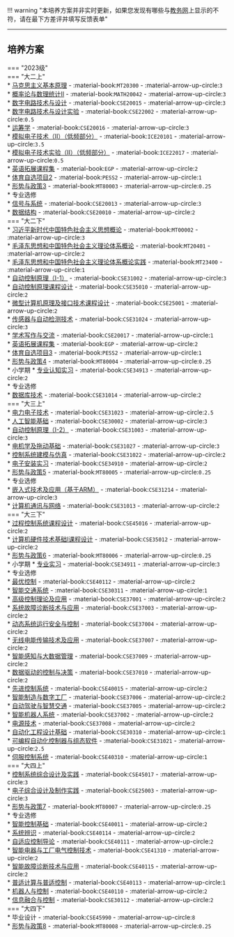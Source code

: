 !!! warning "本培养方案并非实时更新，如果您发现有哪些与[教务网](https://my.cqu.edu.cn)上显示的不符，请在最下方差评并填写反馈表单"

---

## 培养方案  

=== "2023级"  
    === "大二上"  
        * [马克思主义基本原理](../../../课程/马克思主义基本原理.md) - :material-book:`MT20300` - :material-arrow-up-circle:`3`  
        * [概率论与数理统计Ⅱ](../../../课程/概率论与数理统计.md) - :material-book:`MATH20042` - :material-arrow-up-circle:`3`  
        * [数字电路技术与设计](../../../课程/数字电路技术与设计.md) - :material-book:`CSE20015` - :material-arrow-up-circle:`3`  
        * [数字电路技术与设计实验](../../../课程/数字电路技术与设计实验.md) - :material-book:`CSE22002` - :material-arrow-up-circle:`0.5`  
        * [运筹学](../../../课程/运筹学.md) - :material-book:`CSE20016` - :material-arrow-up-circle:`3`  
        * [模拟电子技术（Ⅱ）（低频部分）](../../../课程/模拟电子技术.md) - :material-book:`ICE20101` - :material-arrow-up-circle:`3.5`  
        * [模拟电子技术实验（Ⅱ）（低频部分）](../../../课程/模拟电子技术实验.md) - :material-book:`ICE22017` - :material-arrow-up-circle:`0.5`  
        * [英语拓展课程集](../../../课程/英语.md) - :material-book:`EGP` - :material-arrow-up-circle:`2`  
        * [体育自选项目2](../../../课程/体育/index.md) - :material-book:`PESS2` - :material-arrow-up-circle:`1`  
        * [形势与政策3](../../../课程/形势与政策.md) - :material-book:`MT80003` - :material-arrow-up-circle:`0.25`  
        * 专业选修  
            * [信号与系统](../../../课程/信号与系统.md) - :material-book:`CSE20013` - :material-arrow-up-circle:`3`  
            * [数据结构](../../../课程/数据结构.md) - :material-book:`CSE20010` - :material-arrow-up-circle:`2`  
    === "大二下"  
        * [习近平新时代中国特色社会主义思想概论](../../../课程/习近平新时代中国特色社会主义思想概论.md) - :material-book:`MT00002` - :material-arrow-up-circle:`3`  
        * [毛泽东思想和中国特色社会主义理论体系概论](../../../课程/毛泽东思想和中国特色社会主义理论体系概论.md) - :material-book:`MT20401` - :material-arrow-up-circle:`2`  
        * [毛泽东思想和中国特色社会主义理论体系概论实践](../../../课程/毛泽东思想和中国特色社会主义理论体系概论实践.md) - :material-book:`MT23400` - :material-arrow-up-circle:`1`  
        * [自动控制原理（Ⅰ-1）](../../../课程/自动控制原理.md) - :material-book:`CSE31002` - :material-arrow-up-circle:`3`  
        * [自动控制原理课程设计](../../../课程/自动控制原理课程设计.md) - :material-book:`CSE35010` - :material-arrow-up-circle:`2`  
        * [微型计算机原理及接口技术课程设计](../../../课程/微型计算机原理及接口技术课程设计.md) - :material-book:`CSE25001` - :material-arrow-up-circle:`2`  
        * [传感器与自动检测技术](../../../课程/传感器与自动检测技术.md) - :material-book:`CSE31024` - :material-arrow-up-circle:`3`  
        * [学术写作与交流](../../../课程/学术写作与交流.md) - :material-book:`CSE20017` - :material-arrow-up-circle:`1`  
        * [英语拓展课程集](../../../课程/英语.md) - :material-book:`EGP` - :material-arrow-up-circle:`2`  
        * [体育自选项目3](../../../课程/体育/index.md) - :material-book:`PESS2` - :material-arrow-up-circle:`1`  
        * [形势与政策4](../../../课程/形势与政策.md) - :material-book:`MT80004` - :material-arrow-up-circle:`0.25`  
        * 小学期
            * [专业认知实习](../../../课程/专业认知实习.md) - :material-book:`CSE34913` - :material-arrow-up-circle:`2`  
        * 专业选修  
            * [数据库技术](../../../课程/数据库技术.md) - :material-book:`CSE31014` - :material-arrow-up-circle:`2`  
    === "大三上"  
        * [电力电子技术](../../../课程/电力电子技术.md) - :material-book:`CSE31023` - :material-arrow-up-circle:`2.5`  
        * [人工智能基础](../../../课程/人工智能基础.md) - :material-book:`CSE30002` - :material-arrow-up-circle:`3`  
        * [自动控制原理（Ⅰ-2）](../../../课程/自动控制原理.md) - :material-book:`CSE31003` - :material-arrow-up-circle:`3`  
        * [电机学及拖动基础](../../../课程/电机学及拖动基础.md) - :material-book:`CSE31027` - :material-arrow-up-circle:`3`  
        * [控制系统建模与仿真](../../../课程/控制系统建模与仿真.md) - :material-book:`CSE31022` - :material-arrow-up-circle:`2`  
        * [电子安装实习](../../../课程/电子安装实习.md) - :material-book:`CSE34910` - :material-arrow-up-circle:`2`  
        * [形势与政策5](../../../课程/形势与政策.md) - :material-book:`MT80005` - :material-arrow-up-circle:`0.25`  
        * 专业选修  
            * [嵌入式技术及应用（基于ARM）](../../../课程/嵌入式技术及应用.md) - :material-book:`CSE31214` - :material-arrow-up-circle:`3`  
            * [计算机通讯与网络](../../../课程/计算机通讯与网络.md) - :material-book:`CSE31013` - :material-arrow-up-circle:`2`  
    === "大三下"  
        * [过程控制系统课程设计](../../../课程/过程控制系统课程设计.md) - :material-book:`CSE45016` - :material-arrow-up-circle:`2`  
        * [计算机硬件技术基础Ⅰ课程设计](../../../课程/计算机硬件技术基础课程设计.md) - :material-book:`CSE35012` - :material-arrow-up-circle:`2`  
        * [形势与政策6](../../../课程/形势与政策.md) - :material-book:`MT80006` - :material-arrow-up-circle:`0.25`  
        * 小学期
            * [专业实习](../../../课程/专业实习.md) - :material-book:`CSE34911` - :material-arrow-up-circle:`3`  
        * 专业选修  
            * [最优控制](../../../课程/最优控制.md) - :material-book:`CSE40112` - :material-arrow-up-circle:`2`  
            * [智能交通系统](../../../课程/智能交通系统.md) - :material-book:`CSE30311` - :material-arrow-up-circle:`1`  
            * [高级控制理论及应用](../../../课程/高级控制理论及应用.md) - :material-book:`CSE37001` - :material-arrow-up-circle:`2`  
            * [系统故障诊断技术与应用](../../../课程/系统故障诊断技术与应用.md) - :material-book:`CSE37003` - :material-arrow-up-circle:`2`  
            * [动态系统运行安全与控制](../../../课程/动态系统运行安全与控制.md) - :material-book:`CSE37004` - :material-arrow-up-circle:`2`  
            * [无线电能传输技术及应用](../../../课程/无线电能传输技术及应用.md) - :material-book:`CSE37007` - :material-arrow-up-circle:`2`  
            * [智能感知与大数据管理](../../../课程/智能感知与大数据管理.md) - :material-book:`CSE37009` - :material-arrow-up-circle:`2`  
            * [数据驱动的控制与决策](../../../课程/数据驱动的控制与决策.md) - :material-book:`CSE37010` - :material-arrow-up-circle:`2`  
            * [先进控制系统](../../../课程/先进控制系统.md) - :material-book:`CSE40015` - :material-arrow-up-circle:`2`  
            * [智能制造与数字工厂](../../../课程/智能制造与数字工厂.md) - :material-book:`CSE37006` - :material-arrow-up-circle:`2`  
            * [自动驾驶与智慧交通](../../../课程/自动驾驶与智慧交通.md) - :material-book:`CSE37005` - :material-arrow-up-circle:`2`  
            * [智能机器人系统](../../../课程/智能机器人系统.md) - :material-book:`CSE37002` - :material-arrow-up-circle:`2`  
            * [电源技术](../../../课程/电源技术.md) - :material-book:`CSE37008` - :material-arrow-up-circle:`2`  
            * [自动化工程设计基础](../../../课程/自动化工程设计基础.md) - :material-book:`CSE30310` - :material-arrow-up-circle:`1`  
            * [可编程自动化控制器与组态软件](../../../课程/可编程自动化控制器与组态软件.md) - :material-book:`CSE31021` - :material-arrow-up-circle:`2.5`  
            * [伺服控制系统](../../../课程/伺服控制系统.md) - :material-book:`CSE40310` - :material-arrow-up-circle:`1`  
    === "大四上"  
        * [控制系统综合设计及实践](../../../课程/控制系统综合设计及实践.md) - :material-book:`CSE45017` - :material-arrow-up-circle:`3`  
        * [电子综合设计及制作实践](../../../课程/电子综合设计及制作实践.md) - :material-book:`CSE25003` - :material-arrow-up-circle:`3`  
        * [形势与政策7](../../../课程/形势与政策.md) - :material-book:`MT80007` - :material-arrow-up-circle:`0.25`  
        * 专业选修  
            * [智能控制基础](../../../课程/智能控制基础.md) - :material-book:`CSE40011` - :material-arrow-up-circle:`2`  
            * [系统辨识](../../../课程/系统辨识.md) - :material-book:`CSE40114` - :material-arrow-up-circle:`2`  
            * [自适应控制导论](../../../课程/自适应控制导论.md) - :material-book:`CSE40111` - :material-arrow-up-circle:`2`  
            * [智能电器与工厂电气控制技术](../../../课程/智能电器与工厂电气控制技术.md) - :material-book:`CSE41310` - :material-arrow-up-circle:`2`  
            * [智能故障诊断技术与应用](../../../课程/智能故障诊断技术与应用.md) - :material-book:`CSE40115` - :material-arrow-up-circle:`2`  
            * [普适计算与普适控制](../../../课程/普适计算与普适控制.md) - :material-book:`CSE40113` - :material-arrow-up-circle:`1`  
            * [机器人与控制](../../../课程/机器人与控制.md) - :material-book:`CSE40110` - :material-arrow-up-circle:`2`  
            * [信息融合与控制](../../../课程/信息融合与控制.md) - :material-book:`CSE30112` - :material-arrow-up-circle:`2`  
    === "大四下"  
        * 毕业设计 - :material-book:`CSE45990` - :material-arrow-up-circle:`8`  
        * [形势与政策8](../../../课程/形势与政策.md) - :material-book:`MT80008` - :material-arrow-up-circle:`0.25`  